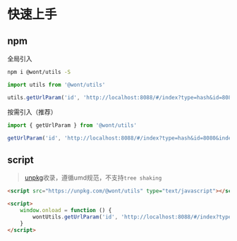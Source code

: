 # 快速上手

## npm

全局引入
```bash
npm i @wont/utils -S
```

```js
import utils from '@wont/utils'

utils.getUrlParam('id', 'http://localhost:8088/#/index?type=hash&id=8080&index=0') // 8080
```

按需引入（推荐）

```js
import { getUrlParam } from '@wont/utils'

getUrlParam('id', 'http://localhost:8088/#/index?type=hash&id=8080&index=0') // 8080
```

## script
> [unpkg](https://unpkg.com/)收录，遵循umd规范，不支持`tree shaking`

```html
<script src="https://unpkg.com/@wont/utils" type="text/javascript"></script>

<script>
    window.onload = function () {
        wontUtils.getUrlParam('id', 'http://localhost:8088/#/index?type=hash&id=8080&index=0') // 8080
    }
</script>
```
